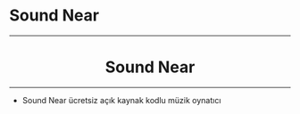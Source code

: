 # Sound Near
<hr>
<h1 align='center' color='red'>Sound Near</h1>
<hr>
<ul>
  <li>Sound Near ücretsiz açık kaynak kodlu müzik oynatıcı</li>
</ul>
